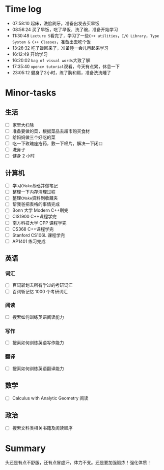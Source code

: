 # Time log

- 07:58:10 起床，洗脸刷牙，准备出发去买早饭
- 08:56:24 买了早饭，吃了早饭，洗了碗，准备开始学习
- 11:30:48 `Lecture 5`看完了，学习了一些`C++ utilities`，`I/O Library`，`Type System & C++ Classes`，准备出去吃个饭
- 13:26:32 吃了饭回来了，准备睡一会儿再起来学习
- 16:12:49 开始学习
- 16:20:02 `bag of visual words`大致了解
- 17:35:40 `opencv tutorial`观看，今天有点累，休息一下
- 23:05:12 健身了2小时，练了胸和肩，准备洗洗睡了

# Minor-tasks

## 生活

- [ ] 家里大扫除
- [ ] 准备要做的菜，根据菜品去超市购买食材
- [ ] 给妈妈做三个好吃的菜
- [ ] 吃一下玫瑰痤疮药，敷一下棉片，解决一下闭口
- [ ] 洗鼻子
- [ ] 健身 2 小时

## 计算机

- [ ] 学习`CMake`基础并做笔记
- [ ] 整理一下内存清理过程
- [ ] 整理`CMake`资料到收藏夹
- [ ] 帮我爸把表格的事情完成
- [ ] Bonn 大学 Modern C++刷完
- [ ] CIS1900 C++课程学完
- [ ] 南方科技大学 CPP 课程学完
- [ ] CS368 C++课程学完
- [ ] Stanford CS106L 课程学完
- [ ] AP1401 练习完成

## 英语

### 词汇

- [ ] 百词斩划去所有学过的考研词汇
- [ ] 百词斩记忆 1000 个考研词汇

### 阅读

- [ ] 搜索如何训练英语阅读能力

### 写作

- [ ] 搜索如何训练英语写作能力

### 翻译

- [ ] 搜索如何训练英语翻译能力

## 数学

- [ ] Calculus with Analytic Geometry 阅读

## 政治

- [ ] 搜索文科类相关书籍及阅读顺序

# Summary

头还是有点不舒服，还有点冒虚汗，体力不支。还是要加强锻炼！强化体质！
